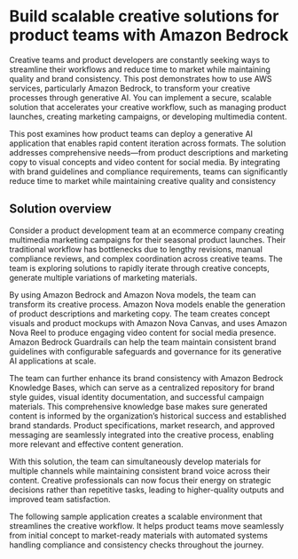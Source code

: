 # Build scalable creative solutions for product teams with Amazon Bedrock

Creative teams and product developers are constantly seeking ways to streamline their workflows and reduce time to market while maintaining quality and brand consistency. This post demonstrates how to use AWS services, particularly Amazon Bedrock, to transform your creative processes through generative AI. You can implement a secure, scalable solution that accelerates your creative workflow, such as managing product launches, creating marketing campaigns, or developing multimedia content.

This post examines how product teams can deploy a generative AI application that enables rapid content iteration across formats. The solution addresses comprehensive needs—from product descriptions and marketing copy to visual concepts and video content for social media. By integrating with brand guidelines and compliance requirements, teams can significantly reduce time to market while maintaining creative quality and consistency

## Solution overview
Consider a product development team at an ecommerce company creating multimedia marketing campaigns for their seasonal product launches. Their traditional workflow has bottlenecks due to lengthy revisions, manual compliance reviews, and complex coordination across creative teams. The team is exploring solutions to rapidly iterate through creative concepts, generate multiple variations of marketing materials.

By using Amazon Bedrock and Amazon Nova models, the team can transform its creative process. Amazon Nova models enable the generation of product descriptions and marketing copy. The team creates concept visuals and product mockups with Amazon Nova Canvas, and uses Amazon Nova Reel to produce engaging video content for social media presence. Amazon Bedrock Guardrails can help the team maintain consistent brand guidelines with configurable safeguards and governance for its generative AI applications at scale.

The team can further enhance its brand consistency with Amazon Bedrock Knowledge Bases, which can serve as a centralized repository for brand style guides, visual identity documentation, and successful campaign materials. This comprehensive knowledge base makes sure generated content is informed by the organization’s historical success and established brand standards. Product specifications, market research, and approved messaging are seamlessly integrated into the creative process, enabling more relevant and effective content generation.

With this solution, the team can simultaneously develop materials for multiple channels while maintaining consistent brand voice across their content. Creative professionals can now focus their energy on strategic decisions rather than repetitive tasks, leading to higher-quality outputs and improved team satisfaction.

The following sample application creates a scalable environment that streamlines the creative workflow. It helps product teams move seamlessly from initial concept to market-ready materials with automated systems handling compliance and consistency checks throughout the journey.

